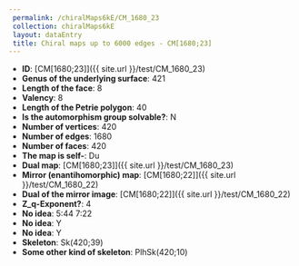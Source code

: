 ```yaml
--- 
 permalink: /chiralMaps6kE/CM_1680_23 
 collection: chiralMaps6kE
 layout: dataEntry
 title: Chiral maps up to 6000 edges - CM[1680;23]
---
```


- **ID**: [CM[1680;23]]({{ site.url }}/test/CM_1680_23)
- **Genus of the underlying surface**: 421
- **Length of the face**: 8
- **Valency**: 8
- **Length of the Petrie polygon**: 40
- **Is the automorphism group solvable?**: N
- **Number of vertices**: 420
- **Number of edges**: 1680
- **Number of faces**: 420
- **The map is self-**: Du
- **Dual map**: [CM[1680;23]]({{ site.url }}/test/CM_1680_23)
- **Mirror (enantihomorphic) map**: [CM[1680;22]]({{ site.url }}/test/CM_1680_22)
- **Dual of the mirror image**: [CM[1680;22]]({{ site.url }}/test/CM_1680_22)
- **Z_q-Exponent?**: 4
- **No idea**:  5:44 7:22
- **No idea**: Y
- **No idea**: Y
- **Skeleton**: Sk(420;39)
- **Some other kind of skeleton**: PlhSk(420;10)
